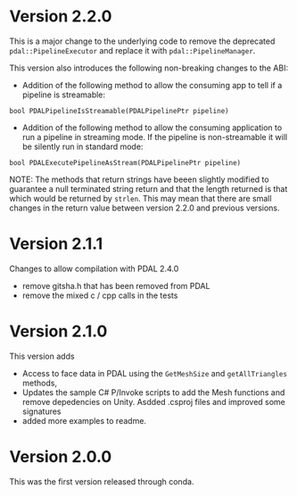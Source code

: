 # Version 2.2.0

This is a major change to the underlying code to remove the deprecated `pdal::PipelineExecutor` and replace it with `pdal::PipelineManager`.

This version also introduces the following non-breaking changes to the ABI:

- Addition of the following method to allow the consuming app to tell if a pipeline is streamable:

```
bool PDALPipelineIsStreamable(PDALPipelinePtr pipeline)
```

- Addition of the following method to allow the consuming application to run a pipeline in streaming mode. If the pipeline is non-streamable it will be silently run in standard mode:

```
bool PDALExecutePipelineAsStream(PDALPipelinePtr pipeline)
```

NOTE: The methods that return strings have beeen slightly modified to guarantee a null terminated string return and that the length returned is that which would be returned by `strlen`. This may mean that there are small changes in the return value between version 2.2.0 and previous versions.

# Version 2.1.1

Changes to allow compilation with PDAL 2.4.0

- remove gitsha.h that has been removed from PDAL
- remove the mixed c / cpp calls in the tests

# Version 2.1.0

This version adds

- Access to face data in PDAL using the `GetMeshSize` and `getAllTriangles` methods,
- Updates the sample C# P/Invoke scripts to add the Mesh functions and remove depedencies on Unity. Asdded .csproj files and improved some signatures
- added more examples to readme.

# Version 2.0.0

This was the first version released through conda.
